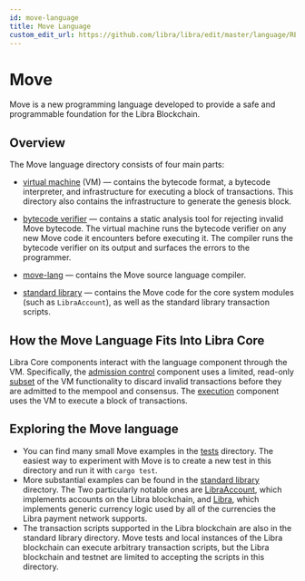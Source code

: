```yaml
---
id: move-language
title: Move Language
custom_edit_url: https://github.com/libra/libra/edit/master/language/README.md
---
```


# Move

Move is a new programming language developed to provide a safe and programmable foundation for the Libra Blockchain.

## Overview

The Move language directory consists of four main parts:

- [virtual machine](vm/) (VM) &mdash; contains the bytecode format, a bytecode interpreter, and infrastructure for executing a block of transactions. This directory also contains the infrastructure to generate the genesis block.

- [bytecode verifier](bytecode-verifier/) &mdash; contains a static analysis tool for rejecting invalid Move bytecode. The virtual machine runs the bytecode verifier on any new Move code it encounters before executing it. The compiler runs the bytecode verifier on its output and surfaces the errors to the programmer.

- [move-lang](move-lang/) &mdash; contains the Move source language compiler.

- [standard library](stdlib/) &mdash; contains the Move code for the core system modules (such as `LibraAccount`), as well as the standard library transaction scripts.

## How the Move Language Fits Into Libra Core

Libra Core components interact with the language component through the VM. Specifically, the [admission control](../admission_control/) component uses a limited, read-only [subset](../vm_validator/) of the VM functionality to discard invalid transactions before they are admitted to the mempool and consensus. The [execution](../execution/) component uses the VM to execute a block of transactions.

## Exploring the Move language

- You can find many small Move examples in the [tests](move-lang/tests/functional/) directory. The easiest way to experiment with Move is to create a new test in this directory and run it with `cargo test`.
- More substantial examples can be found in the [standard library](stdlib/modules) directory. The Two particularly notable ones are [LibraAccount](stdlib/modules/libra_account.move), which implements accounts on the Libra blockchain, and [Libra](stdlib/modules/libra.move), which implements generic currency logic used by all of the currencies the Libra payment network supports.
- The transaction scripts supported in the Libra blockchain are also in the standard library directory. Move tests and local instances of the Libra blockchain can execute arbitrary transaction scripts, but the Libra blockchain and testnet are limited to accepting the scripts in this directory.
